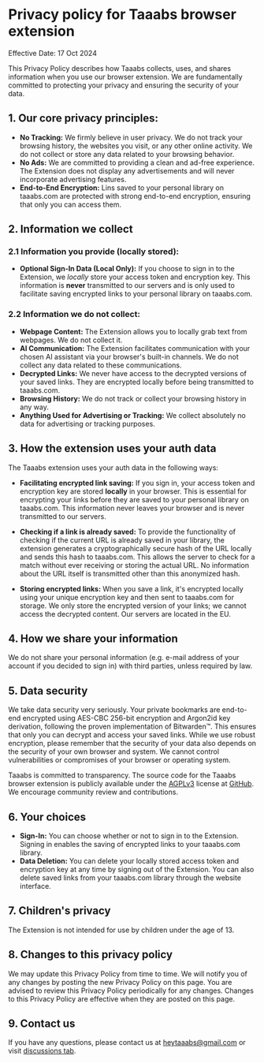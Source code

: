 # Privacy policy for Taaabs browser extension

Effective Date: 17 Oct 2024

This Privacy Policy describes how Taaabs collects, uses, and shares information when you use our browser extension. We are fundamentally committed to protecting your privacy and ensuring the security of your data.

## **1. Our core privacy principles:**

- **No Tracking:** We firmly believe in user privacy. We do not track your browsing history, the websites you visit, or any other online activity. We do not collect or store any data related to your browsing behavior.
- **No Ads:** We are committed to providing a clean and ad-free experience. The Extension does not display any advertisements and will never incorporate advertising features.
- **End-to-End Encryption:** Lins saved to your personal library on taaabs.com are protected with strong end-to-end encryption, ensuring that only you can access them.

## **2. Information we collect**

### **2.1 Information you provide (locally stored):**

- **Optional Sign-In Data (Local Only):** If you choose to sign in to the Extension, we _locally_ store your access token and encryption key. This information is **never** transmitted to our servers and is only used to facilitate saving encrypted links to your personal library on taaabs.com.

### **2.2 Information we do not collect:**

- **Webpage Content:** The Extension allows you to locally grab text from webpages. We do not collect it.
- **AI Communication:** The Extension facilitates communication with your chosen AI assistant via your browser's built-in channels. We do not collect any data related to these communications.
- **Decrypted Links:** We never have access to the decrypted versions of your saved links. They are encrypted locally before being transmitted to taaabs.com.
- **Browsing History:** We do not track or collect your browsing history in any way.
- **Anything Used for Advertising or Tracking:** We collect absolutely no data for advertising or tracking purposes.

## 3. How the extension uses your auth data

The Taaabs extension uses your auth data in the following ways:

- **Facilitating encrypted link saving:** If you sign in, your access token and encryption key are stored **locally** in your browser. This is essential for encrypting your links before they are saved to your personal library on taaabs.com. This information never leaves your browser and is never transmitted to our servers.

- **Checking if a link is already saved:** To provide the functionality of checking if the current URL is already saved in your library, the extension generates a cryptographically secure hash of the URL locally and sends this hash to taaabs.com. This allows the server to check for a match without ever receiving or storing the actual URL. No information about the URL itself is transmitted other than this anonymized hash.

- **Storing encrypted links:** When you save a link, it's encrypted locally using your unique encryption key and then sent to taaabs.com for storage. We only store the encrypted version of your links; we cannot access the decrypted content. Our servers are located in the EU.

## **4. How we share your information**

We do not share your personal information (e.g. e-mail address of your account if you decided to sign in) with third parties, unless required by law.

## **5. Data security**

We take data security very seriously. Your private bookmarks are end-to-end encrypted using AES-CBC 256-bit encryption and Argon2id key derivation, following the proven implementation of Bitwarden™. This ensures that only you can decrypt and access your saved links. While we use robust encryption, please remember that the security of your data also depends on the security of your own browser and system. We cannot control vulnerabilities or compromises of your browser or operating system.

Taaabs is committed to transparency. The source code for the Taaabs browser extension is publicly available under the [AGPLv3](https://github.com/taaabs/taaabs/blob/master/packages/web-extension/LICENSE) license at [GitHub](https://github.com/taaabs/taaabs/tree/master/packages/web-extension). We encourage community review and contributions.

## **6. Your choices**

- **Sign-In:** You can choose whether or not to sign in to the Extension. Signing in enables the saving of encrypted links to your taaabs.com library.
- **Data Deletion:** You can delete your locally stored access token and encryption key at any time by signing out of the Extension. You can also delete saved links from your taaabs.com library through the website interface.

## **7. Children's privacy**

The Extension is not intended for use by children under the age of 13.

## **8. Changes to this privacy policy**

We may update this Privacy Policy from time to time. We will notify you of any changes by posting the new Privacy Policy on this page. You are advised to review this Privacy Policy periodically for any changes. Changes to this Privacy Policy are effective when they are posted on this page.

## **9. Contact us**

If you have any questions, please contact us at [heytaaabs@gmail.com](heytaaabs@gmail.com) or visit [discussions tab](https://github.com/taaabs/taaabs/discussions).
